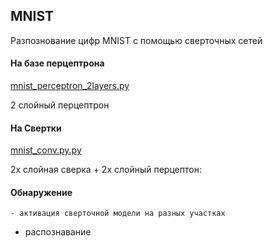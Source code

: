 ## MNIST

Разпознование цифр MNIST с помощью сверточных сетей 

#### На базе перцептрона 
[mnist_perceptron_2layers.py](mnist_perceptron_2layers.py)   

2 слойный перцептрон  

#### На Свертки  
[mnist_conv.py.py](mnist_conv.py.py)

2х слойная сверка + 2х слойный перцептон:
   

    
#### Обнаружение
    
    - активация сверточной модели на разных участках
 
 - распознавание

